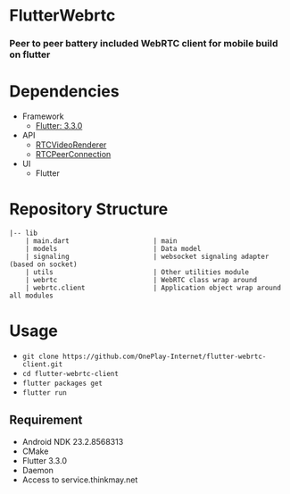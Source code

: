 # FlutterWebrtc 

### Peer to peer battery included WebRTC client for mobile build on flutter

# Dependencies
  - Framework
    - [Flutter: 3.3.0](https://docs.flutter.dev/get-started/install)
  - API
    - [RTCVideoRenderer](https://pub.dev/documentation/simplewebrtc_flutter_webrtc_shim/latest/rtc_video_view/RTCVideoRenderer-class.html)
    - [RTCPeerConnection](https://pub.dev/documentation/webrtc/latest/rtc_peerconnection/RTCPeerConnection-class.html)
  - UI
    - Flutter

# Repository Structure
```
|-- lib
    | main.dart                     | main
    | models                        | Data model
    | signaling                     | websocket signaling adapter (based on socket)
    | utils                         | Other utilities module
    | webrtc                        | WebRTC class wrap around 
    | webrtc.client                 | Application object wrap around all modules
```

# Usage
- `git clone https://github.com/OnePlay-Internet/flutter-webrtc-client.git`
- `cd flutter-webrtc-client`
- `flutter packages get`
- `flutter run`

## Requirement
- Android NDK 23.2.8568313
- CMake
- Flutter 3.3.0
- Daemon
- Access to service.thinkmay.net
